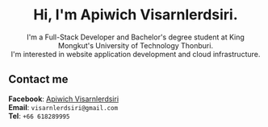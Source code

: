 <h1 align="center">Hi, I'm Apiwich Visarnlerdsiri.</h1>
<p align="center">I'm a Full-Stack Developer and Bachelor's degree student at King Mongkut's University of Technology Thonburi.<br> I'm interested in website application development and cloud infrastructure.</p>

<h2>Contact me</h2>

<span>**Facebook**: [Apiwich Visarnlerdsiri](https://www.facebook.com/apiwich.visarnlerdsiri.5)</span><br>
<span>**Email**: `visarnlerdsiri@gmail.com`</span><br>
<span>**Tel**: `+66 618289995`</span><br>
